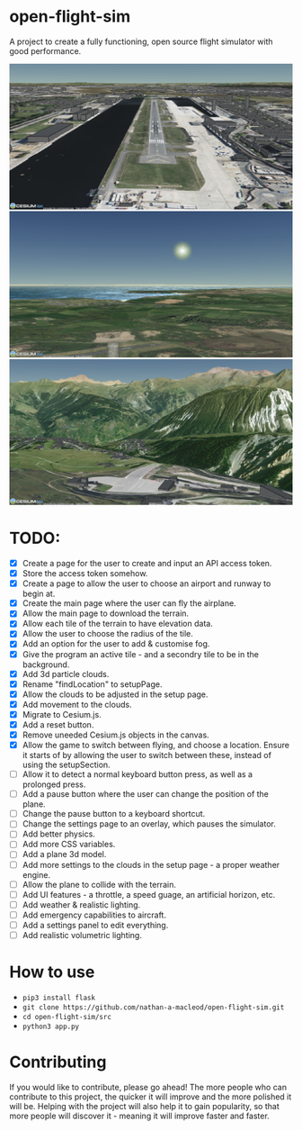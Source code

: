 # open-flight-sim
A project to create a fully functioning, open source flight simulator with good performance.

![screenshot1](screenshot1.png)
![screenshot2](screenshot2.png)
![screenshot3](screenshot3.png)

# TODO:
- [x] Create a page for the user to create and input an API access token.
- [x] Store the access token somehow.
- [x] Create a page to allow the user to choose an airport and runway to begin at.
- [x] Create the main page where the user can fly the airplane. 
- [x] Allow the main page to download the terrain.
- [x] Allow each tile of the terrain to have elevation data.
- [x] Allow the user to choose the radius of the tile.
- [x] Add an option for the user to add & customise fog.
- [x] Give the program an active tile - and a secondry tile to be in the background.
- [x] Add 3d particle clouds.
- [x] Rename "findLocation" to setupPage.
- [x] Allow the clouds to be adjusted in the setup page.
- [x] Add movement to the clouds.
- [x] Migrate to Cesium.js.
- [x] Add a reset button.
- [x] Remove uneeded Cesium.js objects in the canvas.
- [x] Allow the game to switch between flying, and choose a location. Ensure it starts of by allowing the user to switch between these, instead of using the setupSection.
- [ ] Allow it to detect a normal keyboard button press, as well as a prolonged  press.
- [ ] Add a pause button where the user can change the position of the plane.
- [ ] Change the pause button to a keyboard shortcut.
- [ ] Change the settings page to an overlay, which pauses the simulator.
- [ ] Add better physics.
- [ ] Add more CSS variables.
- [ ] Add a plane 3d model.
- [ ] Add more settings to the clouds in the setup page - a proper weather engine.
- [ ] Allow the plane to collide with the terrain.
- [ ] Add UI features - a throttle, a speed guage, an artificial horizon, etc.
- [ ] Add weather & realistic lighting.
- [ ] Add emergency capabilities to aircraft.
- [ ] Add a settings panel to edit everything.
- [ ] Add realistic volumetric lighting.

# How to use
* `pip3 install flask`
* `git clone https://github.com/nathan-a-macleod/open-flight-sim.git`
* `cd open-flight-sim/src`
* `python3 app.py`

# Contributing
If you would like to contribute, please go ahead! The more people who can contribute to this project, the quicker it will improve and the more polished it will be. Helping with the project will also help it to gain popularity, so that more people will discover it - meaning it will improve faster and faster.
